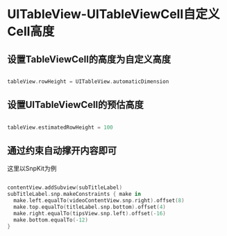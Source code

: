 # UITableView-UITableViewCell自定义Cell高度

## 设置TableViewCell的高度为自定义高度

``` swift

tableView.rowHeight = UITableView.automaticDimension

```

## 设置UITableViewCell的预估高度

``` swift

tableView.estimatedRowHeight = 100

```

## 通过约束自动撑开内容即可

这里以SnpKit为例

``` swift

contentView.addSubview(subTitleLabel)
subTitleLabel.snp.makeConstraints { make in
  make.left.equalTo(videoContentView.snp.right).offset(8)
  make.top.equalTo(titleLabel.snp.bottom).offset(4)
  make.right.equalTo(tipsView.snp.left).offset(-16)
  make.bottom.equalTo(-12)
}

```
